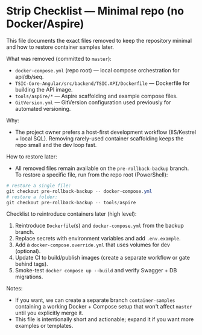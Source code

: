 # Strip Checklist — Minimal repo (no Docker/Aspire)

This file documents the exact files removed to keep the repository minimal and how to restore container samples later.

What was removed (committed to `master`):

- `docker-compose.yml` (repo root) — local compose orchestration for api/db/seq.
- `TSIC-Core-Angular/src/backend/TSIC.API/Dockerfile` — Dockerfile for building the API image.
- `tools/aspire/*` — Aspire scaffolding and example compose files.
- `GitVersion.yml` — GitVersion configuration used previously for automated versioning.

Why:
- The project owner prefers a host-first development workflow (IIS/Kestrel + local SQL). Removing rarely-used container scaffolding keeps the repo small and the dev loop fast.

How to restore later:
- All removed files remain available on the `pre-rollback-backup` branch. To restore a specific file, run from the repo root (PowerShell):

```powershell
# restore a single file:
git checkout pre-rollback-backup -- docker-compose.yml
# restore a folder:
git checkout pre-rollback-backup -- tools/aspire
```

Checklist to reintroduce containers later (high level):
1. Reintroduce `Dockerfile`(s) and `docker-compose.yml` from the backup branch.
2. Replace secrets with environment variables and add `.env.example`.
3. Add a `docker-compose.override.yml` that uses volumes for dev (optional).
4. Update CI to build/publish images (create a separate workflow or gate behind tags).
5. Smoke-test `docker compose up --build` and verify Swagger + DB migrations.

Notes:
- If you want, we can create a separate branch `container-samples` containing a working Docker + Compose setup that won't affect `master` until you explicitly merge it.
- This file is intentionally short and actionable; expand it if you want more examples or templates.
